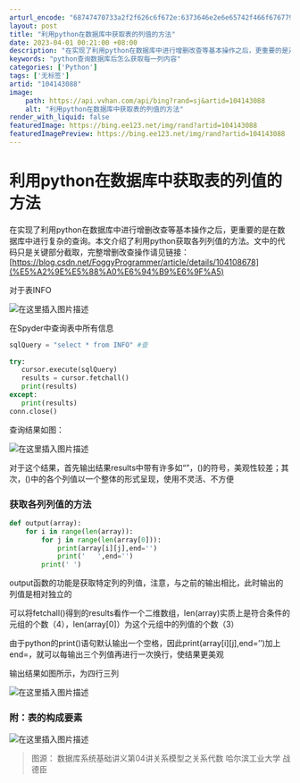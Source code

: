 ```yaml
---
arturl_encode: "68747470733a2f2f626c6f672e:6373646e2e6e65742f466f67677950726f6772616d6d65722f:61727469636c652f64657461696c732f313034313433303838"
layout: post
title: "利用python在数据库中获取表的列值的方法"
date: 2023-04-01 00:21:00 +08:00
description: "在实现了利用python在数据库中进行增删改查等基本操作之后，更重要的是对数据库中的元组进行查询，本"
keywords: "python查询数据库后怎么获取每一列内容"
categories: ['Python']
tags: ['无标签']
artid: "104143088"
image:
    path: https://api.vvhan.com/api/bing?rand=sj&artid=104143088
    alt: "利用python在数据库中获取表的列值的方法"
render_with_liquid: false
featuredImage: https://bing.ee123.net/img/rand?artid=104143088
featuredImagePreview: https://bing.ee123.net/img/rand?artid=104143088
---
```


# 利用python在数据库中获取表的列值的方法

在实现了利用python在数据库中进行增删改查等基本操作之后，更重要的是在数据库中进行复杂的查询。本文介绍了利用python获取各列列值的方法。文中的代码只是关键部分截取，完整增删改查操作请见链接：
[https://blog.csdn.net/FoggyProgrammer/article/details/104108678](%E5%A2%9E%E5%88%A0%E6%94%B9%E6%9F%A5)
  
对于表INFO
  
![在这里插入图片描述](https://i-blog.csdnimg.cn/blog_migrate/488ff1ab2dfb29c6f458f0342b519253.png)
  
在Spyder中查询表中所有信息

```python
sqlQuery = "select * from INFO" #查    
        
try:
   cursor.execute(sqlQuery)
   results = cursor.fetchall()
   print(results)
except:
   print(results)
conn.close()

```

查询结果如图：
  
![在这里插入图片描述](https://i-blog.csdnimg.cn/blog_migrate/7779972cffc0f0380d5014b3fe226138.png)
  
对于这个结果，首先输出结果results中带有许多如“”，()的符号，美观性较差；其次，()中的各个列值以一个整体的形式呈现，使用不灵活、不方便

### 获取各列列值的方法

```python
def output(array):
    for i in range(len(array)):
        for j in range(len(array[0])):
            print(array[i][j],end='')
            print('   ',end='')
        print(' ')

```

output函数的功能是获取特定列的列值，注意，与之前的输出相比，此时输出的列值是相对独立的
  
可以将fetchall()得到的results看作一个二维数组，len(array)实质上是符合条件的元组的个数（4），len(array[0]）为这个元组中的列值的个数（3）
  
由于python的print()语句默认输出一个空格，因此print(array[i][j],end=’’)加上end=，就可以每输出三个列值再进行一次换行，使结果更美观
  
输出结果如图所示，为四行三列
  
![在这里插入图片描述](https://i-blog.csdnimg.cn/blog_migrate/fe8738f40da25353ab86121fb35c0829.png)

### 附：表的构成要素

![在这里插入图片描述](https://i-blog.csdnimg.cn/blog_migrate/96cb2cc3b11dd65bdaa0a149a50643e2.png)

> 图源： 数据库系统基础讲义第04讲关系模型之关系代数 哈尔滨工业大学 战德臣